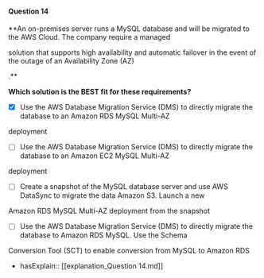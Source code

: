 #### Question  14


**An on-premises server runs a MySQL database and will be migrated to the AWS Cloud. The company require a managed

solution that supports high availability and automatic failover in the event of the outage of an Availability Zone (AZ)

.**


**Which solution is the BEST fit for these requirements?**


- [x] Use the AWS Database Migration Service (DMS) to directly migrate the database to an Amazon RDS MySQL Multi-AZ

deployment


- [ ] Use the AWS Database Migration Service (DMS) to directly migrate the database to an Amazon EC2 MySQL Multi-AZ

deployment


- [ ] Create a snapshot of the MySQL database server and use AWS DataSync to migrate the data Amazon S3. Launch a new

Amazon RDS MySQL Multi-AZ deployment from the snapshot


- [ ] Use the AWS Database Migration Service (DMS) to directly migrate the database to Amazon RDS MySQL. Use the Schema

Conversion Tool (SCT) to enable conversion from MySQL to Amazon RDS



- hasExplain:: [[explanation_Question  14.md]]